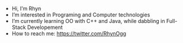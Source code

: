 - Hi, I’m Rhyn
- I’m interested in Programing and Computer technologies
- I’m currently learning OO with C++ and Java, while dabbling in Full-Stack Developement
- How to reach me: https://twitter.com/RhynOgg

<!---
Dissurender/Dissurender is a ✨ special ✨ repository because its `README.md` (this file) appears on your GitHub profile.
You can click the Preview link to take a look at your changes.
--->
